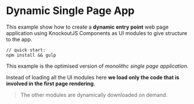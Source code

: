 Dynamic Single Page App
=======================

This example show how to create a **dynamic entry point** web page application using KnockoutJS 
Components as UI modules to give structure to the app.

    // quick start:
    npm install && gulp
    
This example is the optimised version of _monolithc single page application_. 

Instead of loading all the UI modules here **we load only the code that is involved in the first page rendering**.

> The other modules are dynamically downloaded on demand.

